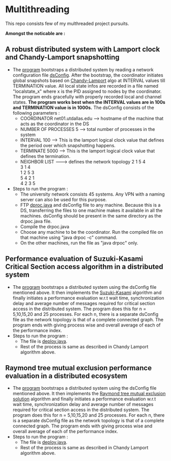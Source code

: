 # Multithreading

This repo consists few of my multhreaded project pursuits. 

**Amongst the noticable are :**

## A robust distributed system with Lamport clock and Chandy-Lamport snapshotting
- The [program](https://github.com/papillon88/Multithreading/blob/a70761c1572b6ec7fa6135a2908a3bdaac25d7c4/src/dproc.java) bootstraps a distributed system by reading a network configuration file [dsConfig](https://github.com/papillon88/Multithreading/blob/a70761c1572b6ec7fa6135a2908a3bdaac25d7c4/src/dsConfig). After the bootstrap, the coordinator initiates global snapshots based on [Chandy-Lamport](https://en.wikipedia.org/wiki/Chandy-Lamport_algorithm) algo at INTERVAL values till TERMINATION value. All local state infos are recorded in a file named "localstate_x" where x is the PID assigned to nodes by the coordinator. The program ends gracefully with properly recorded local and channel states. **The program works best when the INTERVAL values are in 100s and TERMINATION value is in 1000s.**
    The dsConfig consists of the following parameters :
    - COORDINATOR net01.utdallas.edu --> hostname of the machine that acts as the coordinator in the DS
    - NUMBER OF PROCESSES 5 --> total number of processes in the system
    - INTERVAL 100 --> This is the lamport logical clock value that defines the period over which snapshotting happens.
    - TERMINATE 5000 --> This is the lamport logical clock value that defines the termination.
    - NEIGHBOR LIST  ---> defines the network topology
        2 1 5 4  
        3 1 4  
        1 2 5 3  
        5 4 2 1  
        4 2 3 5  
- Steps to run the program :
    - The university network consists 45 systems. Any VPN with a naming server can also be used for this purpose. 
    - FTP [dproc.java](https://github.com/papillon88/Multithreading/blob/a70761c1572b6ec7fa6135a2908a3bdaac25d7c4/src/dproc.java) and dsConfig file to any machine. Because this is a DS, transferring the files to one machine makes it available in all the machines. dsConfig should be present in the same directory as the drpoc.java file. 
    - Compile the drpoc.java
    - Choose any machine to be the coordinator. Run the compiled file on that machine using "java drpoc -c" command.
    - On the other machines, run the file as "java drpoc" only.  
  
## Performance evaluation of Suzuki-Kasami Critical Section access algorithm in a distributed system
   - The [program](https://github.com/papillon88/Multithreading/blob/0321cfb539a440a45536197322d291818381f423/src/deploy.java) bootstraps a distributed system using the dsConfig file mentioned above. It then implements the [Suzuki-Kasami](https://en.wikipedia.org/wiki/Suzuki%E2%80%93Kasami_algorithm) algorithm and finally initiates a performance evaluation w.r.t wait time, synchronization delay and average number of messages required for critical section access in the distributed system. The program does this for n = 5,10,15,20 and 25 processes. For each n, there is a separate dsConfig file as the network topology is that of a complete connected graph. The program ends with giving process wise and overall average of each of the performance index.
   - Steps to run the program :
       - The file is [deploy.java](https://github.com/papillon88/Multithreading/blob/0321cfb539a440a45536197322d291818381f423/src/deploy.java).
       - Rest of the process is same as described in Chandy Lamport algorithm above. 
       
## Raymond tree mutual exclusion performance evaluation in a distributed ecosystem
   - The [program](https://github.com/papillon88/Multithreading/blob/f660e207a76319cc4cab21d1f7fb993351f72537/src/deploy.java) bootstraps a distributed system using the dsConfig file mentioned above. It then implements the [Raymond tree mutual exclusion solution](https://en.wikipedia.org/wiki/Raymond%27s_algorithm) algorithm and finally initiates a performance evaluation w.r.t wait time, synchronization delay and average number of messages required for critical section access in the distributed system. The program does this for n = 5,10,15,20 and 25 processes. For each n, there is a separate dsConfig file as the network topology is that of a complete connected graph. The program ends with giving process wise and overall average of each of the performance index.
   - Steps to run the program :
       - The file is [deploy.java](https://github.com/papillon88/Multithreading/blob/f660e207a76319cc4cab21d1f7fb993351f72537/src/deploy.java).
       - Rest of the process is same as described in Chandy Lamport algorithm above. 
    
